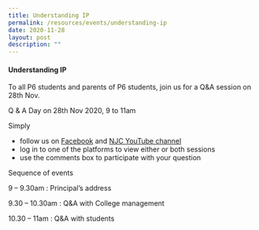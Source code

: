 ```yaml
---
title: Understanding IP
permalink: /resources/events/understanding-ip
date: 2020-11-28
layout: post
description: ""
---
```

#### Understanding IP

To all P6 students and parents of P6 students, join us for a Q&A session on 28th Nov.

Q & A Day on 28th Nov 2020, 9 to 11am

Simply

*   follow us on [Facebook](https://www.facebook.com/nationaljc/) and [NJC YouTube channel](https://www.youtube.com/channel/UCgF6BtaHoSmqnYiXVMcOtsw)
*   log in to one of the platforms to view either or both sessions
*   use the comments box to participate with your question

Sequence of events

9 – 9.30am : Principal’s address

9.30 – 10.30am : Q&A with College management

10.30 – 11am : Q&A with students